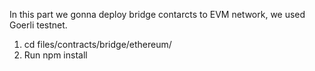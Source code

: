 In this part we gonna deploy bridge contarcts to EVM network, we used Goerli testnet.


1. cd files/contracts/bridge/ethereum/
2. Run npm install